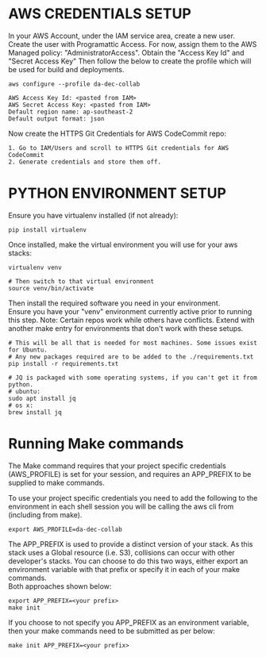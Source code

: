 # AWS CREDENTIALS SETUP

In your AWS Account, under the IAM service area, create a new user.
Create the user with Programattic Access.  For now, assign them to the AWS
Managed policy: "AdministratorAccess".
Obtain the "Access Key Id" and "Secret Access Key"
Then follow the below to create the profile which will be used for build and
deployments.
```aidl
aws configure --profile da-dec-collab

AWS Access Key Id: <pasted from IAM>
AWS Secret Access Key: <pasted from IAM>
Default region name: ap-southeast-2
Default output format: json
```
Now create the HTTPS Git Credentials for AWS CodeCommit repo:
```aidl
1. Go to IAM/Users and scroll to HTTPS Git credentials for AWS CodeCommit
2. Generate credentials and store them off.
```

# PYTHON ENVIRONMENT SETUP

Ensure you have virtualenv installed (if not already):
```aidl
pip install virtualenv
```
Once installed, make the virtual environment you will use for your aws stacks:
```aidl
virtualenv venv

# Then switch to that virtual environment
source venv/bin/activate
```

Then install the required software you need in your environment.  
Ensure you have your "venv" environment currently active prior to running this
step.
Note: Certain repos work while others have conflicts.  Extend with another make
entry for environments that don't work with these setups.
```aidl
# This will be all that is needed for most machines. Some issues exist for Ubuntu.
# Any new packages required are to be added to the ./requirements.txt  
pip install -r requirements.txt

# JQ is packaged with some operating systems, if you can't get it from python.
# ubuntu:
sudo apt install jq
# os x:
brew install jq
```

# Running Make commands
The Make command requires that your project specific credentials (AWS_PROFILE) is 
set for your session, and requires an APP_PREFIX to be supplied to make commands.

To use your project specific credentials you need to add the following to the
environment in each shell session you will be calling the aws cli from
(including from make).
```aidl
export AWS_PROFILE=da-dec-collab
```

The APP_PREFIX is used to provide a distinct version of your stack.
As this stack uses a Global resource (i.e. S3),  collisions can occur with other developer's
stacks.
You can choose to do this two ways, either export an environment variable with that prefix or specify it in each of your make commands.  
Both approaches shown below:
```
export APP_PREFIX=<your prefix>
make init
```
If you choose to not specify you APP_PREFIX as an environment variable, then your make commands need to be submitted as per below:
```
make init APP_PREFIX=<your prefix>
```

